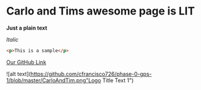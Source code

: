 # Carlo and Tims awesome page is LIT

**Just a plain text**

*Italic*

```html
<p>This is a sample</p>
```

[Our GitHub Link](https://github.com/cfrancisco726/phase-0-gps-1.git)

![alt text](https://github.com/cfrancisco726/phase-0-gps-1/blob/master/CarloAndTim.png"Logo Title Text 1")